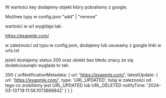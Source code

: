 W wartości key dodajemy objekt który pobralismy z google.

Możliwe typy w config.json "add" | "remove"

wartości w url wygldaja tak:

https://exapmle.com/

w zależności od typu w config.json, dodajemy lub usuwamy z google linki w urls.txt


jeżeli dostajemy status 200 oraz obiekt bez błedu znacy że się dodało/usunęło wyglada to tak:

200
{
  urlNotificationMetadata: {
    url: 'https://exapmle.com/',
    latestUpdate: {
      url: 'https://exapmle.com/',
      type: 'URL_UPDATED', tutaj w zalezności od tego co zrobiliśmy jest URL_UPDATED lub URL_DELETED
      notifyTime: '2024-03-13T19:11:56.107386684Z'
    }
  }
}